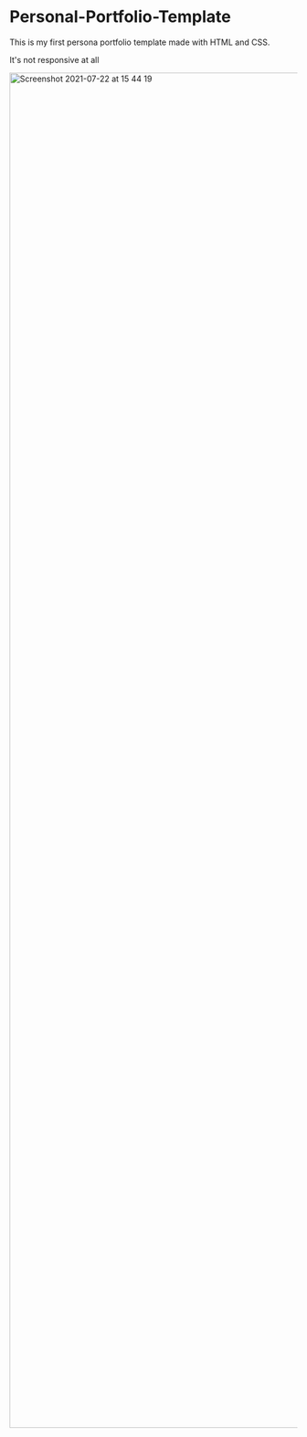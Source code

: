 # Personal-Portfolio-Template
This is my first persona portfolio template made with HTML and CSS. 

It's not responsive at all

<img width="2372" alt="Screenshot 2021-07-22 at 15 44 19" src="https://user-images.githubusercontent.com/70650366/126649264-efda97f1-a31d-4cb0-8dd6-926a0de2d8ef.png">
